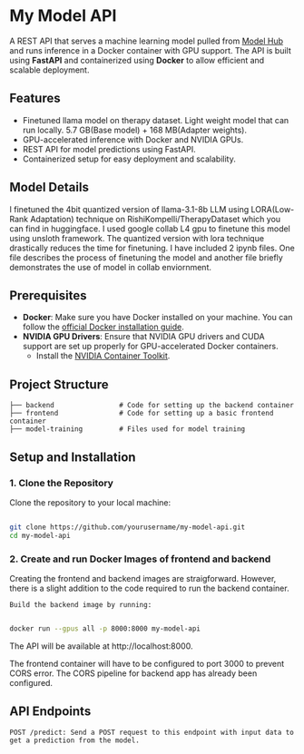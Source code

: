 # **My Model API**

A REST API that serves a machine learning model pulled from [Model Hub](https://huggingface.co/) and runs inference in a Docker container with GPU support. The API is built using **FastAPI** and containerized using **Docker** to allow efficient and scalable deployment.

## **Features**

- Finetuned llama model on therapy dataset. Light weight model that can run locally. 5.7 GB(Base model) + 168 MB(Adapter weights).
- GPU-accelerated inference with Docker and NVIDIA GPUs.
- REST API for model predictions using FastAPI.
- Containerized setup for easy deployment and scalability.

## **Model Details**

I finetuned the 4bit quantized version of llama-3.1-8b LLM using LORA(Low-Rank Adaptation) technique on RishiKompelli/TherapyDataset which you can find in huggingface. I used google collab L4 gpu to finetune this model using unsloth framework. The quantized version with lora technique drastically reduces the time for finetuning. I have included 2 ipynb files. One file describes the process of finetuning the model and another file briefly demonstrates the use of model in collab enviornment.

## **Prerequisites**

- **Docker**: Make sure you have Docker installed on your machine. You can follow the [official Docker installation guide](https://docs.docker.com/get-docker/).
- **NVIDIA GPU Drivers**: Ensure that NVIDIA GPU drivers and CUDA support are set up properly for GPU-accelerated Docker containers.
  - Install the [NVIDIA Container Toolkit](https://docs.nvidia.com/datacenter/cloud-native/container-toolkit/install-guide.html).

## **Project Structure**

```plaintext
├── backend                # Code for setting up the backend container
├── frontend               # Code for setting up a basic frontend container
├── model-training         # Files used for model training
```

## Setup and Installation
### 1. Clone the Repository

Clone the repository to your local machine:

```bash

git clone https://github.com/yourusername/my-model-api.git
cd my-model-api
```

### 2. Create and run Docker Images of frontend and backend
Creating the frontend and backend images are straigforward. However, there is a slight addition to the code required to run the backend container.

    Build the backend image by running:

```bash

docker run --gpus all -p 8000:8000 my-model-api
```

The API will be available at http://localhost:8000.

The frontend container will have to be configured to port 3000 to prevent CORS error. The CORS pipeline for backend app has already been configured.

## API Endpoints

    POST /predict: Send a POST request to this endpoint with input data to get a prediction from the model.
